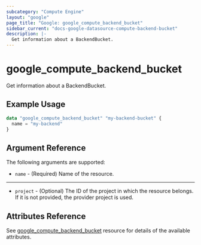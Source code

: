 ```yaml
---
subcategory: "Compute Engine"
layout: "google"
page_title: "Google: google_compute_backend_bucket"
sidebar_current: "docs-google-datasource-compute-backend-bucket"
description: |-
  Get information about a BackendBucket.
---
```


# google\_compute\_backend\_bucket

Get information about a BackendBucket.

## Example Usage

```tf
data "google_compute_backend_bucket" "my-backend-bucket" {
  name = "my-backend"
}
```

## Argument Reference

The following arguments are supported:

* `name` - (Required) Name of the resource.

- - -

* `project` - (Optional) The ID of the project in which the resource belongs. If it
    is not provided, the provider project is used.

## Attributes Reference

See [google_compute_backend_bucket](https://www.terraform.io/docs/providers/google/r/compute_backend_bucket.html) resource for details of the available attributes.
